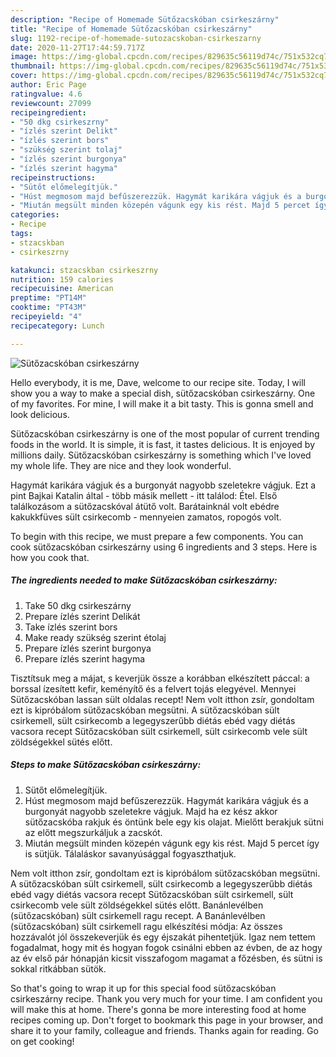 ```yaml
---
description: "Recipe of Homemade Sütőzacskóban csirkeszárny"
title: "Recipe of Homemade Sütőzacskóban csirkeszárny"
slug: 1192-recipe-of-homemade-sutozacskoban-csirkeszarny
date: 2020-11-27T17:44:59.717Z
image: https://img-global.cpcdn.com/recipes/829635c56119d74c/751x532cq70/sutozacskoban-csirkeszarny-recept-foto.jpg
thumbnail: https://img-global.cpcdn.com/recipes/829635c56119d74c/751x532cq70/sutozacskoban-csirkeszarny-recept-foto.jpg
cover: https://img-global.cpcdn.com/recipes/829635c56119d74c/751x532cq70/sutozacskoban-csirkeszarny-recept-foto.jpg
author: Eric Page
ratingvalue: 4.6
reviewcount: 27099
recipeingredient:
- "50 dkg csirkeszrny"
- "ízlés szerint Delikt"
- "ízlés szerint bors"
- "szükség szerint tolaj"
- "ízlés szerint burgonya"
- "ízlés szerint hagyma"
recipeinstructions:
- "Sütőt előmelegítjük."
- "Húst megmosom majd befűszerezzük. Hagymát karikára vágjuk és a burgonyát nagyobb szeletekre vágjuk. Majd ha ez kész akkor sütőzacskóba rakjuk és öntünk bele egy kis olajat. Mielőtt berakjuk sütni az előtt megszurkáljuk a zacskót."
- "Miután megsült minden közepén vágunk egy kis rést. Majd 5 percet így is sütjük. Tálaláskor savanyúsággal fogyaszthatjuk."
categories:
- Recipe
tags:
- stzacskban
- csirkeszrny

katakunci: stzacskban csirkeszrny 
nutrition: 159 calories
recipecuisine: American
preptime: "PT14M"
cooktime: "PT43M"
recipeyield: "4"
recipecategory: Lunch

---
```



![Sütőzacskóban csirkeszárny](https://img-global.cpcdn.com/recipes/829635c56119d74c/751x532cq70/sutozacskoban-csirkeszarny-recept-foto.jpg)

Hello everybody, it is me, Dave, welcome to our recipe site. Today, I will show you a way to make a special dish, sütőzacskóban csirkeszárny. One of my favorites. For mine, I will make it a bit tasty. This is gonna smell and look delicious.

Sütőzacskóban csirkeszárny is one of the most popular of current trending foods in the world. It is simple, it is fast, it tastes delicious. It is enjoyed by millions daily. Sütőzacskóban csirkeszárny is something which I've loved my whole life. They are nice and they look wonderful.

Hagymát karikára vágjuk és a burgonyát nagyobb szeletekre vágjuk. Ezt a pint Bajkai Katalin által - több másik mellett - itt találod: Étel. Első találkozásom a sütőzacskóval átütő volt. Barátainknál volt ebédre kakukkfüves sült csirkecomb - mennyeien zamatos, ropogós volt.


To begin with this recipe, we must prepare a few components. You can cook sütőzacskóban csirkeszárny using 6 ingredients and 3 steps. Here is how you cook that.

<!--inarticleads1-->

##### The ingredients needed to make Sütőzacskóban csirkeszárny:

1. Take 50 dkg csirkeszárny
1. Prepare ízlés szerint Delikát
1. Take ízlés szerint bors
1. Make ready szükség szerint étolaj
1. Prepare ízlés szerint burgonya
1. Prepare ízlés szerint hagyma


Tisztítsuk meg a májat, s keverjük össze a korábban elkészített páccal: a borssal ízesített kefir, keményítő és a felvert tojás elegyével. Mennyei Sütőzacskóban lassan sült oldalas recept! Nem volt itthon zsír, gondoltam ezt is kipróbálom sütőzacskóban megsütni. A sütőzacskóban sült csirkemell, sült csirkecomb a legegyszerűbb diétás ebéd vagy diétás vacsora recept Sütőzacskóban sült csirkemell, sült csirkecomb vele sült zöldségekkel sütés előtt. 

<!--inarticleads2-->

##### Steps to make Sütőzacskóban csirkeszárny:

1. Sütőt előmelegítjük.
1. Húst megmosom majd befűszerezzük. Hagymát karikára vágjuk és a burgonyát nagyobb szeletekre vágjuk. Majd ha ez kész akkor sütőzacskóba rakjuk és öntünk bele egy kis olajat. Mielőtt berakjuk sütni az előtt megszurkáljuk a zacskót.
1. Miután megsült minden közepén vágunk egy kis rést. Majd 5 percet így is sütjük. Tálaláskor savanyúsággal fogyaszthatjuk.


Nem volt itthon zsír, gondoltam ezt is kipróbálom sütőzacskóban megsütni. A sütőzacskóban sült csirkemell, sült csirkecomb a legegyszerűbb diétás ebéd vagy diétás vacsora recept Sütőzacskóban sült csirkemell, sült csirkecomb vele sült zöldségekkel sütés előtt. Banánlevélben (sütőzacskóban) sült csirkemell ragu recept. A Banánlevélben (sütőzacskóban) sült csirkemell ragu elkészítési módja: Az összes hozzávalót jól összekeverjük és egy éjszakát pihentetjük. Igaz nem tettem fogadalmat, hogy mit és hogyan fogok csinálni ebben az évben, de az hogy az év első pár hónapján kicsit visszafogom magamat a főzésben, és sütni is sokkal ritkábban sütök. 

So that's going to wrap it up for this special food sütőzacskóban csirkeszárny recipe. Thank you very much for your time. I am confident you will make this at home. There's gonna be more interesting food at home recipes coming up. Don't forget to bookmark this page in your browser, and share it to your family, colleague and friends. Thanks again for reading. Go on get cooking!
